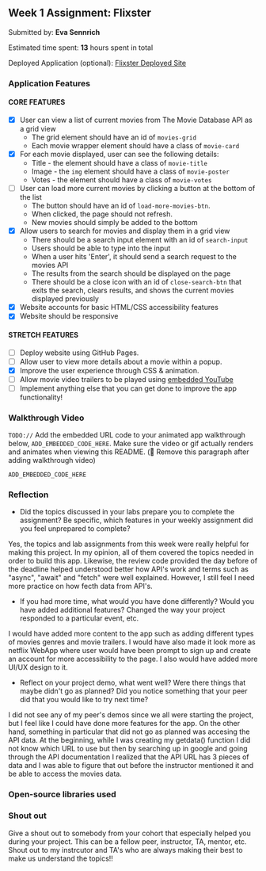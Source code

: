 ## Week 1 Assignment: Flixster

Submitted by: **Eva Sennrich**

Estimated time spent: **13** hours spent in total

Deployed Application (optional): [Flixster Deployed Site](ADD_LINK_HERE)

### Application Features

#### CORE FEATURES

- [X] User can view a list of current movies from The Movie Database API as a grid view
  - The grid element should have an id of `movies-grid`
  - Each movie wrapper element should have a class of `movie-card`
- [X] For each movie displayed, user can see the following details:
  - Title - the element should have a class of `movie-title`
  - Image - the `img` element should have a class of `movie-poster`
  - Votes - the element should have a class of `movie-votes`
- [ ] User can load more current movies by clicking a button at the bottom of the list
  - The button should have an id of `load-more-movies-btn`.
  - When clicked, the page should not refresh.
  - New movies should simply be added to the bottom
- [X] Allow users to search for movies and display them in a grid view
  - There should be a search input element with an id of `search-input`
  - Users should be able to type into the input
  - When a user hits 'Enter', it should send a search request to the movies API
  - The results from the search should be displayed on the page
  - There should be a close icon with an id of `close-search-btn` that exits the search, clears results, and shows the current movies displayed previously
- [X] Website accounts for basic HTML/CSS accessibility features
- [X] Website should be responsive

#### STRETCH FEATURES

- [ ] Deploy website using GitHub Pages. 
- [ ] Allow user to view more details about a movie within a popup.
- [X] Improve the user experience through CSS & animation.
- [ ] Allow movie video trailers to be played using [embedded YouTube](https://support.google.com/youtube/answer/171780?hl=en)
- [ ] Implement anything else that you can get done to improve the app functionality!

### Walkthrough Video

`TODO://` Add the embedded URL code to your animated app walkthrough below, `ADD_EMBEDDED_CODE_HERE`. Make sure the video or gif actually renders and animates when viewing this README. (🚫 Remove this paragraph after adding walkthrough video)

`ADD_EMBEDDED_CODE_HERE`

### Reflection

* Did the topics discussed in your labs prepare you to complete the assignment? Be specific, which features in your weekly assignment did you feel unprepared to complete?

Yes, the topics and lab assignments from this week were really helpful for making this project. In my opinion, all of them covered the topics needed in order to build 
this app. Likewise, the review code provided the day before of the deadline helped understood better how API's work and terms such as "async", "await" and "fetch" were 
well explained. However, I still feel I need more practice on how fecth data from API's.

* If you had more time, what would you have done differently? Would you have added additional features? Changed the way your project responded to a particular event, etc.
  
I would have added more content to the app such as adding different types of movies genres and movie trailers. I would have also made it look more as netflix WebApp where 
user would have been prompt to sign up and create an account for more accessibility to the page. I also would have added more UI/UX design to it.

* Reflect on your project demo, what went well? Were there things that maybe didn't go as planned? Did you notice something that your peer did that you would like to try next time?

I did not see any of my peer's demos since we all were starting the project, but I feel like I could have done more features for the app. On the other hand, something in particular that did 
not go as planned was accesing the API data. At the beginning, while I was creating my getdata() function I did not know which URL to use but then by searching up in google and going
through the API documentation I realized that the API URL has 3 pieces of data and I was able to figure that out before the instructor mentioned it and be able to access the movies data. 

### Open-source libraries used

### Shout out

Give a shout out to somebody from your cohort that especially helped you during your project. This can be a fellow peer, instructor, TA, mentor, etc.
Shout out to my instrcutor and TA's who are always making their best to make us understand the topics!!
